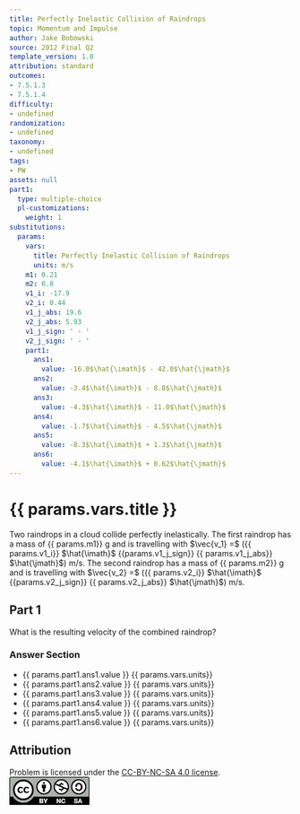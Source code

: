 ```yaml
---
title: Perfectly Inelastic Collision of Raindrops
topic: Momentum and Impulse
author: Jake Bobowski
source: 2012 Final Q2
template_version: 1.0
attribution: standard
outcomes:
- 7.5.1.3
- 7.5.1.4
difficulty:
- undefined
randomization:
- undefined
taxonomy:
- undefined
tags:
- PW
assets: null
part1:
  type: multiple-choice
  pl-customizations:
    weight: 1
substitutions:
  params:
    vars:
      title: Perfectly Inelastic Collision of Raindrops
      units: m/s
    m1: 0.21
    m2: 0.8
    v1_i: -17.9
    v2_i: 0.44
    v1_j_abs: 19.6
    v2_j_abs: 5.93
    v1_j_sign: ' - '
    v2_j_sign: ' - '
    part1:
      ans1:
        value: -16.0$\hat{\imath}$ - 42.0$\hat{\jmath}$
      ans2:
        value: -3.4$\hat{\imath}$ - 8.8$\hat{\jmath}$
      ans3:
        value: -4.3$\hat{\imath}$ - 11.0$\hat{\jmath}$
      ans4:
        value: -1.7$\hat{\imath}$ - 4.5$\hat{\jmath}$
      ans5:
        value: -8.3$\hat{\imath}$ + 1.3$\hat{\jmath}$
      ans6:
        value: -4.1$\hat{\imath}$ + 0.62$\hat{\jmath}$
---
```

# {{ params.vars.title }}
Two raindrops in a cloud collide perfectly inelastically. The first raindrop has a mass of {{ params.m1}} g and is travelling with $\vec{v_1} =$ ({{ params.v1_i}} $\hat{\imath}$ {{params.v1_j_sign}} {{ params.v1_j_abs}} $\hat{\jmath}$) m/s.
The second raindrop has a mass of {{ params.m2}} g and is travelling with $\vec{v_2} =$ ({{ params.v2_i}} $\hat{\imath}$ {{params.v2_j_sign}} {{ params.v2_j_abs}} $\hat{\jmath}$) m/s.
## Part 1

What is the resulting velocity of the combined raindrop?

### Answer Section

- {{ params.part1.ans1.value }} {{ params.vars.units}}
- {{ params.part1.ans2.value }} {{ params.vars.units}}
- {{ params.part1.ans3.value }} {{ params.vars.units}}
- {{ params.part1.ans4.value }} {{ params.vars.units}}
- {{ params.part1.ans5.value }} {{ params.vars.units}}
- {{ params.part1.ans6.value }} {{ params.vars.units}}

## Attribution

Problem is licensed under the [CC-BY-NC-SA 4.0 license](https://creativecommons.org/licenses/by-nc-sa/4.0/).<br> ![The Creative Commons 4.0 license requiring attribution-BY, non-commercial-NC, and share-alike-SA license.](https://raw.githubusercontent.com/firasm/bits/master/by-nc-sa.png)